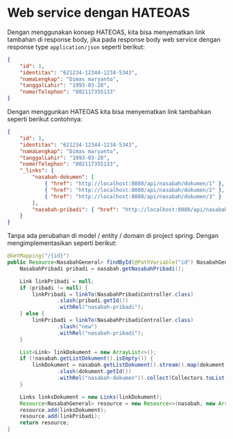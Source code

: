 # Web service dengan HATEOAS

Dengan menggunakan konsep HATEOAS, kita bisa menyematkan link tambahan di response body, jika pada response body web service dengan response type `application/json` seperti berikut:


```json
{
    "id": 1,
    "identitas": "621234-12344-1234-5343",
    "namaLengkap": "Dimas maryanto",
    "tanggalLahir": "1993-03-28",
    "nomorTelephon": "082117355133"
}
```

Dengan menggunkan HATEOAS kita bisa menyematkan link tambahkan seperti berikut contohnya:

```json
{
    "id": 1,
    "identitas": "621234-12344-1234-5343",
    "namaLengkap": "Dimas maryanto",
    "tanggalLahir": "1993-03-28",
    "nomorTelephon": "082117355133",
    "_links": {
        "nasabah-dokumen": [
            { "href": "http://localhost:8080/api/nasabah/dokumen/1" },
            { "href": "http://localhost:8080/api/nasabah/dokumen/2" },
            { "href": "http://localhost:8080/api/nasabah/dokumen/3" }
        ],
        "nasabah-pribadi": { "href": "http://localhost:8080/api/nasabah/pribadi/1" }
    }
}
```

Tanpa ada perubahan di model / entity / domain di project spring. Dengan mengimplementasikan seperti berikut:

```java
@GetMapping("/{id}")
public Resource<NasabahGeneral> findById(@PathVariable("id") NasabahGeneral nasabah) {
    NasabahPribadi pribadi = nasabah.getNasabahPribadi();

    Link linkPribadi = null;
    if (pribadi != null) {
        linkPribadi = linkTo(NasabahPribadiController.class)
                .slash(pribadi.getId())
                .withRel("nasabah-pribadi");
    } else {
        linkPribadi = linkTo(NasabahPribadiController.class)
                .slash("new")
                .withRel("nasabah-pribadi");
    }

    List<Link> linkDokument = new ArrayList<>();
    if (!nasabah.getListDokument().isEmpty()) {
        linkDokument = nasabah.getListDokument().stream().map(dokument -> linkTo(NasabahDokumenController.class)
                .slash(dokument.getId())
                .withRel("nasabah-dokumen")).collect(Collectors.toList());
    }

    Links linksDokument = new Links(linkDokument);
    Resource<NasabahGeneral> resource = new Resource<>(nasabah, new ArrayList<>());
    resource.add(linksDokument);
    resource.add(linkPribadi);
    return resource;
}
```